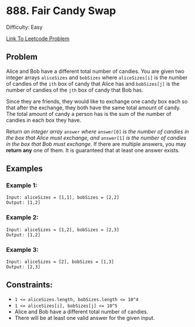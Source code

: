 # 888. Fair Candy Swap
Difficulty: Easy

[Link To Leetcode Problem](https://leetcode.com/problems/fair-candy-swap/)

## Problem
Alice and Bob have a different total number of candies. You are given two integer arrays `aliceSizes` and `bobSizes` where `aliceSizes[i]` is the number of candies of the `ith` box of candy that Alice has and `bobSizes[j]` is the number of candies of the `jth` box of candy that Bob has.

Since they are friends, they would like to exchange one candy box each so that after the exchange, they both have the same total amount of candy. The total amount of candy a person has is the sum of the number of candies in each box they have.

Return *an integer array* `answer` *where* `answer[0]` *is the number of candies in the box that Alice must exchange, and* `answer[1]` *is the number of candies in the box that Bob must exchange.* If there are multiple answers, you may **return any** one of them. It is guaranteed that at least one answer exists.

## Examples
### Example 1:
```
Input: aliceSizes = [1,1], bobSizes = [2,2]
Output: [1,2]
```
### Example 2:
```
Input: aliceSizes = [1,2], bobSizes = [2,3]
Output: [1,2]
```
### Example 3:
```
Input: aliceSizes = [2], bobSizes = [1,3]
Output: [2,3]
```

## Constraints:
- `1 <= aliceSizes.length, bobSizes.length <= 10^4`
- `1 <= aliceSizes[i], bobSizes[j] <= 10^5`
- Alice and Bob have a different total number of candies.
- There will be at least one valid answer for the given input.
